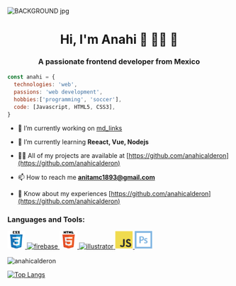 ![BACKGROUND jpg](https://user-images.githubusercontent.com/75272830/117557544-57f17b00-b039-11eb-97d0-7b7528029dc5.png)


<h1 align="center">Hi, I'm Anahi 👋 👩‍💻 😬</h1>
<h3 align="center">A passionate frontend developer from Mexico</h3>

````js
const anahi = {
  technologies: 'web',
  passions: 'web development',
  hobbies:['programming', 'soccer'],
  code: [Javascript, HTML5, CSS3],
}
````

- 🔭 I’m currently working on [md_links](github.com/anahicalderon/CDMX010-md-links)

- 🌱 I’m currently learning **Reeact, Vue, Nodejs**

- 👨‍💻 All of my projects are available at [https://github.com/anahicalderon](https://github.com/anahicalderon)

- 📫 How to reach me **anitamc1893@gmail.com**

- 📄 Know about my experiences [https://github.com/anahicalderon](https://github.com/anahicalderon)


<h3 align="left">Languages and Tools:</h3>
<p align="left"> <a href="https://www.w3schools.com/css/" target="_blank"> <img src="https://raw.githubusercontent.com/devicons/devicon/master/icons/css3/css3-original-wordmark.svg" alt="css3" width="40" height="40"/> </a> <a href="https://firebase.google.com/" target="_blank"> <img src="https://www.vectorlogo.zone/logos/firebase/firebase-icon.svg" alt="firebase" width="40" height="40"/> </a> <a href="https://www.w3.org/html/" target="_blank"> <img src="https://raw.githubusercontent.com/devicons/devicon/master/icons/html5/html5-original-wordmark.svg" alt="html5" width="40" height="40"/> </a> <a href="https://www.adobe.com/in/products/illustrator.html" target="_blank"> <img src="https://www.vectorlogo.zone/logos/adobe_illustrator/adobe_illustrator-icon.svg" alt="illustrator" width="40" height="40"/> </a> <a href="https://developer.mozilla.org/en-US/docs/Web/JavaScript" target="_blank"> <img src="https://raw.githubusercontent.com/devicons/devicon/master/icons/javascript/javascript-original.svg" alt="javascript" width="40" height="40"/> </a> <a href="https://www.photoshop.com/en" target="_blank"> <img src="https://raw.githubusercontent.com/devicons/devicon/master/icons/photoshop/photoshop-line.svg" alt="photoshop" width="40" height="40"/> </a> </p>

<p><img align="center" src="https://github-readme-stats.vercel.app/api/top-langs?username=anahicalderon&show_icons=true&locale=en&layout=compact" alt="anahicalderon" /></p>


<!--
**anahicalderon/anahicalderon** is a ✨ _special_ ✨ repository because its `README.md` (this file) appears on your GitHub profile.

Here are some ideas to get you started:

- 🔭 I’m currently working on ...
- 🌱 I’m currently learning ...
- 👯 I’m looking to collaborate on ...
- 🤔 I’m looking for help with ...
- 💬 Ask me about ...
- 📫 How to reach me: ...
- 😄 Pronouns: ...
- ⚡ Fun fact: ...
-->
[![Top Langs](https://github-readme-stats.vercel.app/api?username=anahicalderon&layout=compact&show_icons=true&theme=tokyonight)](https://github.com/anuraghazra/github-readme-stats)



